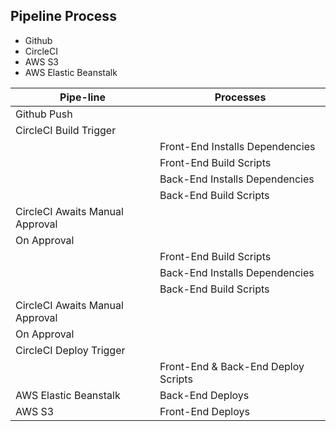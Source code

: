 ## Pipeline Process

- Github
- CircleCI
- AWS S3
- AWS Elastic Beanstalk

| Pipe-line                       | Processes                           |
| ------------------------------- | ----------------------------------- |
| Github Push                     |                                     |
| CircleCI Build Trigger          |                                     |
|                                 | Front-End Installs Dependencies     |
|                                 | Front-End Build Scripts             |
|                                 | Back-End Installs Dependencies      |
|                                 | Back-End Build Scripts              |
| CircleCI Awaits Manual Approval |                                     |
| On Approval                     |                                     |
|                                 | Front-End Build Scripts             |
|                                 | Back-End Installs Dependencies      |
|                                 | Back-End Build Scripts              |
| CircleCI Awaits Manual Approval |                                     |
| On Approval                     |                                     |
| CircleCI Deploy Trigger         |                                     |
|                                 | Front-End & Back-End Deploy Scripts |
| AWS Elastic Beanstalk           | Back-End Deploys                    |
| AWS S3                          | Front-End Deploys                   |
